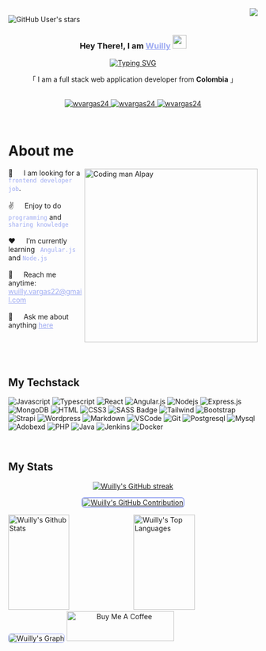 <a href="https://komarev.com/ghpvc/?username=wvargas24">
    <img align="right" src="https://visitcount.itsvg.in/api?id=wvargas24&label=Profile%20Views&icon=2&pretty=true" />
</a>

![GitHub User's stars](https://img.shields.io/github/stars/wvargas24?label=Total%20Stars&color=FF6A3D)

<!-- Intro  -->
<h3 align="center">
   Hey There!, I am
                <b><a target="_blank" href="https://wvargas.com" style="color:#9DAAF2">Wuilly</a>  <img src="https://media.giphy.com/media/hvRJCLFzcasrR4ia7z/giphy.gif" width="28">
</b>
</h3>
<p align="center">
  <a href="https://github.com/wvargas24"><a href="https://git.io/typing-svg"><img src="https://readme-typing-svg.herokuapp.com?font=Poppins&weight=600&pause=1000&color=9DAAF2&center=true&vCenter=true&random=false&width=435&height=52&lines=Full-stack+Developer;Tech+Enthusiast;Learning+new+Skills" alt="Typing SVG" /></a></a>
</p>
<p align="center">     
    「 I am a full stack web application developer from <b>Colombia</b> 」
    <br>
    <br>

</p>

<p align="center">
 <a href="https://wvargas.com" target="blank">
  <img src="https://img.shields.io/badge/Website-DC143C?style=for-the-badge&logo=medium&logoColor=white&bgColor=" alt="wvargas24" />
 </a>
 <a href="https://www.linkedin.com/in/wuilly-vargas/" target="_blank">
  <img src="https://img.shields.io/badge/LinkedIn-0077B5?style=for-the-badge&logo=linkedin&logoColor=white" alt="wvargas24"/>
 </a>
 <a href="https://discord.com/invite/TqvEDzEv" target="_blank">
  <img src="https://img.shields.io/badge/discord-5865F2?style=for-the-badge&logo=discord&logoColor=white" alt="wvargas24"/>
 </a>
</p>
<br />

<!-- About Section -->

# About me

<p>
 <img align="right" width="350" src="./assets/animation.gif" alt="Coding man Alpay" />
👯 &emsp; I am looking for a <code style="color:#9DAAF2"> frontend developer job</code>.<br/><br/>
✌️ &emsp; Enjoy to do <code style="color:#9DAAF2">programming</code> and <code style="color:#9DAAF2">sharing knowledge</code> <br/><br/>
❤️ &emsp; I’m currently learning <code style="color:#9DAAF2"> Angular.js </code> and <code style="color:#9DAAF2">Node.js</code><br/><br/>
📧 &emsp; Reach me anytime:<a style="color:#9DAAF2" href="mailto=wuilly.vargas22@gmail.com"> wuilly.vargas22@gmail.com</a><br/><br/>
💬 &emsp; Ask me about anything <a style="color:#9DAAF2" href="https://github.com/wvargas24/wvargas24/issues">here</a>

</p>

<br/>
<br/>
<br/>

## My Techstack

![Javascript](https://img.shields.io/badge/Javascript-09131B?style=for-the-badge&logo=javascript)
![Typescript](https://img.shields.io/badge/Typescript-09131B?style=for-the-badge&logo=typescript)
![React](https://img.shields.io/badge/-React-09131B?style=for-the-badge&logo=react&logoColor=61DBFB)
![Angular.js](https://img.shields.io/badge/Angularjs-09131B?style=for-the-badge&logo=angular&logoColor=white)
![Nodejs](https://img.shields.io/badge/Nodejs-09131B?style=for-the-badge&logo=node.js&logoColor=3C873A)
![Express.js](https://img.shields.io/badge/Express.js-09131B?style=for-the-badge&logo=express&logoColor=white)
![MongoDB](https://img.shields.io/badge/MongoDB-09131B?style=for-the-badge&logo=mongodb)
![HTML](https://img.shields.io/badge/HTML5-09131B?style=for-the-badge&logo=html5)
![CSS3](https://img.shields.io/badge/CSS3-09131B?style=for-the-badge&logo=css3&logoColor=1572B6)
![SASS Badge](https://img.shields.io/badge/Sass-09131B?style=for-the-badge&logo=sass)
![Tailwind](https://img.shields.io/badge/Tailwind_CSS-09131B?style=for-the-badge&logo=tailwindcss&)
![Bootstrap](https://img.shields.io/badge/Bootstrap-09131B?style=for-the-badge&logo=bootstrap)
![Strapi](https://img.shields.io/badge/strapi-09131B?style=for-the-badge&logo=strapi&logoColor=4945FF)
![Wordpress](https://img.shields.io/badge/Wordpress-09131B?style=for-the-badge&logo=Wordpress&logoColor=4945FF)
![Markdown](https://img.shields.io/badge/Markdown-09131B?style=for-the-badge&logo=markdown&logoColor=white)
![VSCode](https://img.shields.io/badge/Visual_Studio-09131B?style=for-the-badge&logo=visual%20studio&logoColor=005BA4)
![Git](https://img.shields.io/badge/Git-09131B?style=for-the-badge&logo=git)
![Postgresql](https://img.shields.io/badge/Postgresql-09131B?style=for-the-badge&logo=Postgresql&logoColor=31648C)
![Mysql](https://img.shields.io/badge/Mysql-09131B?style=for-the-badge&logo=Mysql&logoColor=31648C)
![Adobexd](https://img.shields.io/badge/Adobexd-09131B?style=for-the-badge&logo=Adobexd&logoColor=FF61F6)
![PHP](https://img.shields.io/badge/PHP-09131B?style=for-the-badge&logo=PHP)
![Java](https://img.shields.io/badge/Java-09131B?style=for-the-badge&logo=Java&logoColor=FFDD54)
![Jenkins](https://img.shields.io/badge/Jenkins-09131B?style=for-the-badge&logo=Jenkins&logoColor=009400)
![Docker](https://img.shields.io/badge/Docker-09131B?style=for-the-badge&logo=Docker&logoColor=119AD4)

<br/>
<!-- 
## Top Open Source

[![MurdaBeatz](https://github-readme-stats.vercel.app/api/pin/?username=wvargas24&repo=Fullstack_Abschlussprojekt_SilentMoon&border_color=9DAAF2&bg_color=09131B&title_color=FF6A3D&text_color=FFFFFF&icon_color=9DAAF2)](https://wvargas24.github.io/MurdaBeatz/)
[![SafetyPlus](https://github-readme-stats.vercel.app/api/pin/?username=wvargas24&repo=portfolio_site&border_color=9DAAF2&bg_color=09131B&title_color=FF6A3D&text_color=FFFFFF&icon_color=9DAAF2)](https://safetyplusinc.net/)
[![Hilarity For Charity](https://github-readme-stats.vercel.app/api/pin/?username=wvargas24&repo=Instor&border_color=9DAAF2&bg_color=09131B&title_color=FF6A3D&text_color=FFFFFF&icon_color=9DAAF2)](https://www.wearehfc.org/)
[![Kambda](https://github-readme-stats.vercel.app/api/pin/?username=wvargas24&repo=Tasty&border_color=9DAAF2&bg_color=09131B&title_color=FF6A3D&text_color=FFFFFF&icon_color=9DAAF2)](https://www.kambda.com/)

<p align="center">
  <a href="https://github.com/wvargas24?tab=repositories" target="_blank"><img alt="All Repositories" title="All Repositories" src="https://img.shields.io/badge/-All%20Repos-9DAAF2?style=for-the-badge&logo=koding&logoColor=white"/></a>
</p>

<br/>
-->

## My Stats

<p align="center">
  <a href="https://github.com/wvargas24" >
    <img src="https://github-readme-streak-stats.herokuapp.com/?user=wvargas24&theme=codeSTACKr&border=9DAAF2" alt="Wuilly's GitHub streak"/>
  </a>
</p>

<p align="center">
  <a href="https://github.com/wvargas24">
    <img style="border: 2px solid #9DAAF2; border-radius: 6px;" src="https://github-profile-summary-cards.vercel.app/api/cards/profile-details?username=wvargas24&theme=codeSTACKr" alt="Wuilly's GitHub Contribution"/>
  </a>
</p>

<a> 
    <a href="https://github.com/wvargas24"><img alt="Wuilly's Github Stats" src="https://denvercoder1-github-readme-stats.vercel.app/api?username=wvargas24&show_icons=true&count_private=true&border_color=9DAAF2&bg_color=09131B&title_color=FF652F&icon_color=F8D866&text_color=FFFFFF" height="192px" width="49.5%"/></a>
  <a href="https://github.com/wvargas24"><img alt="Wuilly's Top Languages" src="https://denvercoder1-github-readme-stats.vercel.app/api/top-langs/?username=wvargas24&langs_count=8&layout=compact&border_color=9DAAF2&bg_color=09131B&text_color=FFFFFF&title_color=FF652F&icon_color=F8D866" height="192px" width="49.5%"/></a>
  <br/>
</a>

<!-- ![Wuilly's Graph](https://github-readme-activity-graph.vercel.app/graph?username=wvargas24&custom_title=Wuilly's%20GitHub%20Activity%20Graph&bg_color=0D1117&color=9DAAF2&line=9DAAF2&point=9DAAF2&area_color=FFFFFF&title_color=FFFFFF&area=true) -->
<img src="https://github-readme-activity-graph.vercel.app/graph?username=wvargas24&custom_title=Wuilly's%20GitHub%20Activity%20Graph&bg_color=09131B&color=9DAAF2&line=FF652F&point=9DAAF2&area_color=FF652F&title_color=FF652F&area=true" alt="Wuilly's Graph" style="border: 1px solid #9DAAF2; border-radius: 6px;" />
<a align="center" href="https://buymeacoffee.com/wvargas24" target="_blank"><img src="https://cdn.buymeacoffee.com/buttons/v2/default-yellow.png" alt="Buy Me A Coffee" style="height: 60px !important;width: 217px !important;" ></a>
